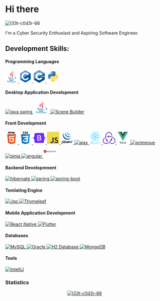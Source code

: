 <div>
  <h1>
    Hi there
  </h1>
  <p align="left"> 
    <img src="https://komarev.com/ghpvc/?username=l33t-c0d3r-66&label=Profile%20views&color=0e75b6&style=flat" alt="l33t-c0d3r-66" /> 
  </p>
</div>


<p>
I'm a Cyber Security Enthusiast and Aspiring Software Engineer.
</p>

<h2 align="left">Development Skills:</h2>
<h4 align="left">Programming Languages</h3>
<p align="left">
   <a href="https://www.java.com" target="_blank" rel="noreferrer">
        <img src="https://raw.githubusercontent.com/devicons/devicon/master/icons/java/java-original.svg" alt="java" width="40" height="40"/>
    </a>
    <a href="https://www.cprogramming.com/" target="_blank" rel="noreferrer">
      <img src="https://raw.githubusercontent.com/devicons/devicon/master/icons/c/c-original.svg" alt="c" width="40" height="40"/>
    </a>
    <a href="https://isocpp.org/" target="_blank" rel="noreferrer">
        <img src="https://raw.githubusercontent.com/devicons/devicon/master/icons/cplusplus/cplusplus-original.svg" alt="cplusplus" width="40" height="40"/>
    </a>
    <a href="https://www.python.org" target="_blank" rel="noreferrer">
        <img src="https://raw.githubusercontent.com/devicons/devicon/master/icons/python/python-original.svg" alt="python" width="40" height="40"/>
    </a>
</p>
<h4>Desktop Application Development</h4>
<p align="left">
  <a href="https://www.oracle.com/java/technologies/javase-jdk11-downloads.html" target="_blank" rel="noreferrer">
    <img src="https://www.qfs.de/fileadmin/Webdata/logos-icons/java-swing-schriftzug.png" alt="java swing" width="50" height="40"/>
  </a>
  <a href="https://gluonhq.com/products/javafx/" target="_blank" rel="noreferrer">
    <img src="https://raw.githubusercontent.com/devicons/devicon/master/icons/java/java-original.svg"" alt="java-fx" width="50" height="40"/>
  </a>
  <a href="https://gluonhq.com/products/scene-builder/" target="_blank" rel="noreferrer">
    <img src="https://i0.wp.com/gluonhq.com/wp-content/uploads/2015/02/Gluon_Reverse_Blue2.png" alt="Scene Builder" width="70" height="40"/>
  </a>
</p>
<h4>Front Development</h4>
<p align="left">
    <a href="https://www.w3.org/html/" target="_blank" rel="noreferrer">
        <img src="https://raw.githubusercontent.com/devicons/devicon/master/icons/html5/html5-original-wordmark.svg" alt="html5" width="40" height="40"/>
    </a>
    <a href="https://www.w3schools.com/css/" target="_blank" rel="noreferrer">
        <img src="https://raw.githubusercontent.com/devicons/devicon/master/icons/css3/css3-original-wordmark.svg" alt="css3" width="40" height="40"/>
    </a>
    <a href="https://getbootstrap.com" target="_blank" rel="noreferrer">
      <img src="https://raw.githubusercontent.com/devicons/devicon/master/icons/bootstrap/bootstrap-plain.svg" alt="bootstrap" width="40" height="40"/>
    </a>
    <a href="https://developer.mozilla.org/en-US/docs/Web/JavaScript" target="_blank" rel="noreferrer">
        <img src="https://raw.githubusercontent.com/devicons/devicon/master/icons/javascript/javascript-original.svg" alt="javascript" width="40" height="40"/>
    </a>
    <a href="https://jquery.com" target="_blank" rel="noreferrer">
        <img src="https://raw.githubusercontent.com/devicons/devicon/master/icons/jquery/jquery-original-wordmark.svg" alt="jquery" width="40" height="40"/>
    </a>
    <a href="https://developer.mozilla.org/en-US/docs/Web/Guide/AJAX" target="_blank" rel="noreferrer">
        <img src="https://www.pngkit.com/png/detail/378-3783642_using-ajax-technology-in-web-applications-proves-to.png" alt="ajax" width="40" height="40"/>
    </a>
    <a href="https://reactjs.org/" target="_blank" rel="noreferrer">
        <img src="https://raw.githubusercontent.com/devicons/devicon/master/icons/react/react-original-wordmark.svg" alt="react" width="40" height="40"/>
    </a>
    <a href="https://redux.js.org" target="_blank" rel="noreferrer">
        <img src="https://raw.githubusercontent.com/devicons/devicon/master/icons/redux/redux-original.svg" alt="redux" width="40" height="40"/>
    </a>
    <a href="https://vuejs.org/" target="_blank" rel="noreferrer">
        <img src="https://raw.githubusercontent.com/devicons/devicon/master/icons/vuejs/vuejs-original-wordmark.svg" alt="vuejs" width="40" height="40"/>
    </a>
    <a href="https://www.primefaces.org/primevue/" target="_blank" rel="noreferrer">
      <img src="https://primevue.org/favicon.ico" alt="primevue" width="40" height="40"/>
    </a>
    <a href="https://pinia.vuejs.org/" target="_blank" rel="noreferrer">
      <img src="https://pinia.vuejs.org/logo.svg" alt="pinia" width="40" height="40"/>
    </a>
      <a href="https://angular.io" target="_blank" rel="noreferrer">
        <img src="https://angular.io/assets/images/logos/angular/angular.svg" alt="angular" width="40" height="40"/>
    </a>
    <a href="https://angular.io" target="_blank" rel="noreferrer">
        <img src="https://raw.githubusercontent.com/devicons/devicon/master/icons/angularjs/angularjs-original-wordmark.svg" alt="angularjs" width="40" height="40"/>
    </a>
</p>
<h4>Backend Developmnent</h4>
<p align="left">
   <a href="https://hibernate.org/" target="_blank" rel="noreferrer">
        <img src="https://www.vectorlogo.zone/logos/hibernate/hibernate-icon.svg" alt="hibernate" width="40" height="40"/>
    </a>
    <a href="https://spring.io/" target="_blank" rel="noreferrer">
        <img src="https://www.vectorlogo.zone/logos/springio/springio-icon.svg" alt="spring" width="40" height="40"/>
    </a>
    <a href="https://spring.io/projects/spring-boot" target="_blank" rel="noreferrer">
        <img src="https://www.vectorlogo.zone/logos/springio/springio-ar21.svg" alt="spring-boot" width="50" height="40"/>
    </a>
</p>
<h4>
  Temlating Engine
</h4>
<p align="left">
  <a href="https://docs.oracle.com/javaee/5/tutorial/doc/bnajo.html" target="_blank" rel="noreferrer">
    <img src="https://cdn-icons-png.flaticon.com/512/5105/5105742.png" alt="Jsp" width="40" height="40"/>
  </a>
   <a href="https://www.thymeleaf.org/documentation.html" target="_blank" rel="noreferrer">
    <img src="https://www.thymeleaf.org/images/thymeleaf.png" alt="Thymeleaf" width="40" height="40"/>
  </a>
</p>
<h4>Mobile Application Development</h4>
<p align="left">
  <a href="https://reactnative.dev/docs/getting-started" target="_blank" rel="noreferrer">
    <img src="https://reactnative.dev/img/header_logo.svg" alt="React Native" width="40" height="40"/>
  </a>
   <a href="https://docs.flutter.dev/get-started/install" target="_blank" rel="noreferrer">
    <img src="https://storage.googleapis.com/cms-storage-bucket/ec64036b4eacc9f3fd73.svg" alt="Flutter" width="40" height="40"/>
  </a>
</p>
<h4>Databases</h4>
<p align="left">
  <a href="https://www.mysql.com/" target="_blank" rel="noreferrer">
    <img src="https://pngimg.com/uploads/mysql/mysql_PNG1.png" alt="MySQL" width="40" height="40"/>
  </a>
   <a href="https://www.oracle.com/" target="_blank" rel="noreferrer">
    <img src="https://ensmark.com/wp-content/uploads/2021/08/oracle_db.jpg" alt="Oracle" width="40" height="40"/>
  </a>
  <a href="https://www.h2database.com/html/tutorial.html" target="_blank" rel="noreferrer">
    <img src="https://www.javatips.net/static/images/h2.png" alt="H2 Database" width="40" height="40"/>
  </a>
  <a href="https://www.mongodb.com/docs/manual/installation/" target="_blank" rel="noreferrer">
    <img src="https://logospng.org/download/mongodb/mongodb-4096.png" alt="MongoDB" width="40" height="40"/>
  </a>
</p>
<h4>Tools</h4>
<p align="left">
  <a href="https://www.jetbrains.com/idea/" target="_blank" rel="noreferrer">
    <img src="https://static-00.iconduck.com/assets.00/intellij-idea-icon-2048x2026-pt4psh5t.png" alt="IntelliJ" width="40" height="40"/>
  </a>
  
</p>

<h3>Statistics</h3>
<p align="center"> 
    <a href="https://github.com/ryo-ma/github-profile-trophy">
        <img src="https://github-profile-trophy.vercel.app/?username=l33t-c0d3r-66" alt="l33t-c0d3r-66" />
    </a>
</p>




<!--
**l33t-c0d3r-66/l33t-c0d3r-66** is a ✨ _special_ ✨ repository because its `README.md` (this file) appears on your GitHub profile.

Here are some ideas to get you started:

- 🔭 I’m currently working on ...
- 🌱 I’m currently learning ...
- 👯 I’m looking to collaborate on ...
- 🤔 I’m looking for help with ...
- 💬 Ask me about ...
- 📫 How to reach me: ...
- 😄 Pronouns: ...
- ⚡ Fun fact: ...
-->
